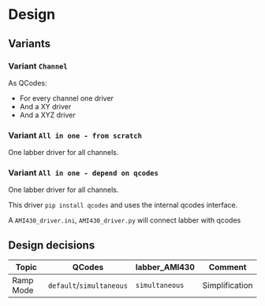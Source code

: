 # Design

## Variants

### Variant `Channel`

As QCodes:
* For every channel one driver
* And a XY driver
* And a XYZ driver


### Variant `All in one - from scratch`

One labber driver for all channels.

### Variant `All in one - depend on qcodes`

One labber driver for all channels.

This driver `pip install qcodes` and uses the internal qcodes interface.

A `AMI430_driver.ini`, `AMI430_driver.py` will connect labber with qcodes


## Design decisions

| Topic | QCodes | labber_AMI430 | Comment |
| - | - | - | - |
| Ramp Mode | `default`/`simultaneous` | `simultaneous` | Simplification |
